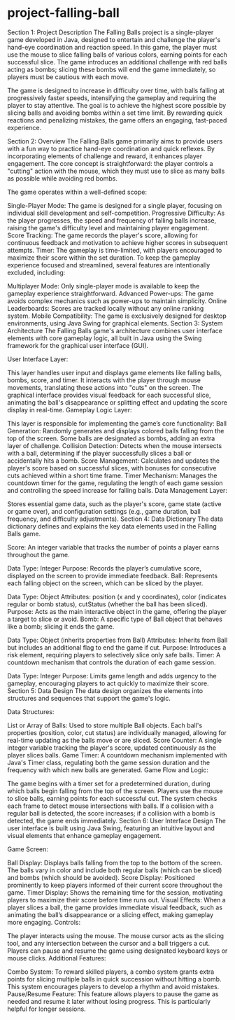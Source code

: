 # project-falling-ball

Section 1: Project Description
The Falling Balls project is a single-player game developed in Java, designed to entertain and challenge the player's hand-eye coordination and reaction speed. In this game, the player must use the mouse to slice falling balls of various colors, earning points for each successful slice. The game introduces an additional challenge with red balls acting as bombs; slicing these bombs will end the game immediately, so players must be cautious with each move.

The game is designed to increase in difficulty over time, with balls falling at progressively faster speeds, intensifying the gameplay and requiring the player to stay attentive. The goal is to achieve the highest score possible by slicing balls and avoiding bombs within a set time limit. By rewarding quick reactions and penalizing mistakes, the game offers an engaging, fast-paced experience.

Section 2: Overview
The Falling Balls game primarily aims to provide users with a fun way to practice hand-eye coordination and quick reflexes. By incorporating elements of challenge and reward, it enhances player engagement. The core concept is straightforward: the player controls a "cutting" action with the mouse, which they must use to slice as many balls as possible while avoiding red bombs.

The game operates within a well-defined scope:

Single-Player Mode: The game is designed for a single player, focusing on individual skill development and self-competition.
Progressive Difficulty: As the player progresses, the speed and frequency of falling balls increase, raising the game's difficulty level and maintaining player engagement.
Score Tracking: The game records the player's score, allowing for continuous feedback and motivation to achieve higher scores in subsequent attempts.
Timer: The gameplay is time-limited, with players encouraged to maximize their score within the set duration.
To keep the gameplay experience focused and streamlined, several features are intentionally excluded, including:

Multiplayer Mode: Only single-player mode is available to keep the gameplay experience straightforward.
Advanced Power-ups: The game avoids complex mechanics such as power-ups to maintain simplicity.
Online Leaderboards: Scores are tracked locally without any online ranking system.
Mobile Compatibility: The game is exclusively designed for desktop environments, using Java Swing for graphical elements.
Section 3: System Architecture
The Falling Balls game's architecture combines user interface elements with core gameplay logic, all built in Java using the Swing framework for the graphical user interface (GUI).

User Interface Layer:

This layer handles user input and displays game elements like falling balls, bombs, score, and timer. It interacts with the player through mouse movements, translating these actions into "cuts" on the screen.
The graphical interface provides visual feedback for each successful slice, animating the ball's disappearance or splitting effect and updating the score display in real-time.
Gameplay Logic Layer:

This layer is responsible for implementing the game’s core functionality:
Ball Generation: Randomly generates and displays colored balls falling from the top of the screen. Some balls are designated as bombs, adding an extra layer of challenge.
Collision Detection: Detects when the mouse intersects with a ball, determining if the player successfully slices a ball or accidentally hits a bomb.
Score Management: Calculates and updates the player's score based on successful slices, with bonuses for consecutive cuts achieved within a short time frame.
Timer Mechanism: Manages the countdown timer for the game, regulating the length of each game session and controlling the speed increase for falling balls.
Data Management Layer:

Stores essential game data, such as the player's score, game state (active or game over), and configuration settings (e.g., game duration, ball frequency, and difficulty adjustments).
Section 4: Data Dictionary
The data dictionary defines and explains the key data elements used in the Falling Balls game.

Score: An integer variable that tracks the number of points a player earns throughout the game.

Data Type: Integer
Purpose: Records the player’s cumulative score, displayed on the screen to provide immediate feedback.
Ball: Represents each falling object on the screen, which can be sliced by the player.

Data Type: Object
Attributes: position (x and y coordinates), color (indicates regular or bomb status), cutStatus (whether the ball has been sliced).
Purpose: Acts as the main interactive object in the game, offering the player a target to slice or avoid.
Bomb: A specific type of Ball object that behaves like a bomb; slicing it ends the game.

Data Type: Object (inherits properties from Ball)
Attributes: Inherits from Ball but includes an additional flag to end the game if cut.
Purpose: Introduces a risk element, requiring players to selectively slice only safe balls.
Timer: A countdown mechanism that controls the duration of each game session.

Data Type: Integer
Purpose: Limits game length and adds urgency to the gameplay, encouraging players to act quickly to maximize their score.
Section 5: Data Design
The data design organizes the elements into structures and sequences that support the game's logic.

Data Structures:

List or Array of Balls: Used to store multiple Ball objects. Each ball's properties (position, color, cut status) are individually managed, allowing for real-time updating as the balls move or are sliced.
Score Counter: A single integer variable tracking the player's score, updated continuously as the player slices balls.
Game Timer: A countdown mechanism implemented with Java's Timer class, regulating both the game session duration and the frequency with which new balls are generated.
Game Flow and Logic:

The game begins with a timer set for a predetermined duration, during which balls begin falling from the top of the screen. Players use the mouse to slice balls, earning points for each successful cut.
The system checks each frame to detect mouse intersections with balls. If a collision with a regular ball is detected, the score increases; if a collision with a bomb is detected, the game ends immediately.
Section 6: User Interface Design
The user interface is built using Java Swing, featuring an intuitive layout and visual elements that enhance gameplay engagement.

Game Screen:

Ball Display: Displays balls falling from the top to the bottom of the screen. The balls vary in color and include both regular balls (which can be sliced) and bombs (which should be avoided).
Score Display: Positioned prominently to keep players informed of their current score throughout the game.
Timer Display: Shows the remaining time for the session, motivating players to maximize their score before time runs out.
Visual Effects: When a player slices a ball, the game provides immediate visual feedback, such as animating the ball’s disappearance or a slicing effect, making gameplay more engaging.
Controls:

The player interacts using the mouse. The mouse cursor acts as the slicing tool, and any intersection between the cursor and a ball triggers a cut. Players can pause and resume the game using designated keyboard keys or mouse clicks.
Additional Features:

Combo System: To reward skilled players, a combo system grants extra points for slicing multiple balls in quick succession without hitting a bomb. This system encourages players to develop a rhythm and avoid mistakes.
Pause/Resume Feature: This feature allows players to pause the game as needed and resume it later without losing progress. This is particularly helpful for longer sessions.
